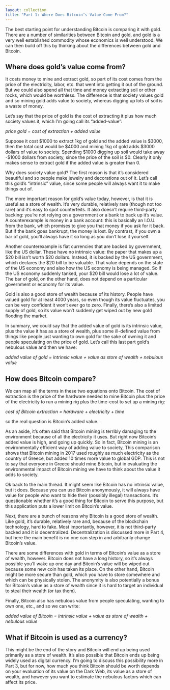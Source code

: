 ```yaml
---
layout: collection
title: "Part 1: Where Does Bitcoin’s Value Come From?"
---
```


<p>The best starting point for understanding Bitcoin is comparing it with gold. There are a number of similarities between Bitcoin and gold, and gold is a very well established commodity whose economics is well understood. We can then build off this by thinking about the differences between gold and Bitcoin.</p>

<h2>Where does gold’s value come from?</h2>

<p>It costs money to mine and extract gold, so part of its cost comes from the price of the electricity, labor, etc. that went into getting it out of the ground. But we could also spend all that time and money extracting soil or other rocks, which would be worthless. The difference is that society values gold and so mining gold adds value to society, whereas digging up lots of soil is a waste of money.</p>

<p>Let’s say that the price of gold is the cost of extracting it plus how much society values it, which I’m going call its “added-value”:</p>

<p><i>price gold = cost of extraction + added value</i></p>

<p>Suppose it cost $1000 to extract 1kg of gold and the added value is $3000, then the total cost would be $4000 and mining 1kg of gold adds $3000 dollars of value to society. Spending $1000 digging up soil would take away -$1000 dollars from society, since the price of the soil is $0. Clearly it only makes sense to extract gold if the added value is greater than 0.</p>

<p>Why does society value gold? The first reason is that it’s considered beautiful and so people make jewelry and decorations out of it. Let’s call this gold’s “intrinsic” value, since some people will always want it to make things out of.</p>

<p>The more important reason for gold’s value today, however, is that it is useful as a store of wealth. It’s very durable, relatively rare (though not too rare) and it’s easy to spot counterfeits. It also doesn’t require third-party backing: you’re not relying on a government or a bank to back up it’s value. A counterexample is money in a bank account: this is basically an I.O.U. from the bank, which promises to give you that money if you ask for it back. But if the bank goes bankrupt, the money is lost. By contrast, if you own a bar of gold, you’ll always have it so long as you don’t lose it yourself.</p>

<p>Another counterexample is fiat currencies that are backed by government, like the US dollar. These have no intrinsic value: the paper that makes up a $20 bill isn’t worth $20 dollars. Instead, it is backed by the US government, which declares the $20 bill to be valuable. That value depends on the state of the US economy and also how the US economy is being managed. So if the US economy suddenly tanked, your $20 bill would lose a lot of value. The bar of gold, on the other hand, does not depend on a particular government or economy for its value.</p>

<p>Gold is also a good store of wealth because of its history. People have valued gold for at least 4000 years, so even though its value fluctuates, you can be very confident it won’t ever go to zero. Finally, there’s also a limited supply of gold, so its value won’t suddenly get wiped out by new gold flooding the market.</p>

<p>In summary, we could say that the added value of gold is its intrinsic value, plus the value it has as a store of wealth, plus some ill-defined value from things like people just wanting to own gold for the sake of owning it and people speculating on the price of gold. Let’s call this last part gold’s nebulous value and then we have:</p>

<p><i>added value of gold = intrinsic value + value as store of wealth + nebulous value</i></p>

<h2>How does Bitcoin compare?</h2>

<p>We can map all the terms in these two equations onto Bitcoin. The cost of extraction is the price of the hardware needed to mine Bitcoin plus the price of the electricity to run a mining rig plus the time-cost to set up a mining rig:</p>

<p><i>cost of Bitcoin extraction = hardware + electricity + time</i></p>

<p>so the real question is Bitcoin’s added value.</p>

<p>As an aside, it’s often said that Bitcoin mining is terribly damaging to the environment because of all the electricity it uses. But right now Bitcoin’s added value is high, and going up quickly. So in fact, Bitcoin mining is an environmentally efficient way of adding value to society, This comparison shows that Bitcoin mining in 2017 used roughly as much electricity as the country of Greece, but added 10 times more value to global GDP. This is not to say that everyone in Greece should mine Bitcoin, but in evaluating the environmental impact of Bitcoin mining we have to think about the value it adds to society.</p>

<p>Ok back to the main thread. It might seem like Bitcoin has no intrinsic value, but it does. Because you can use Bitcoin anonymously, it will always have value for people who want to hide their (possibly illegal) transactions. It’s questionable whether it’s a good thing for Bitcoin to serve this purpose, but this application puts a lower limit on Bitcoin’s value.</p>

<p>Next, there are a bunch of reasons why Bitcoin is a good store of wealth. Like gold, it’s durable, relatively rare and, because of the blockchain technology, hard to fake. Most importantly, however, it is not third-party backed and it is decentralized. Decentralization is discussed more in Part 4, but here the main benefit is no one can step in and arbitrarily change Bitcoin’s value.</p>

<p>There are some differences with gold in terms of Bitcoin’s value as a store of wealth, however. Bitcoin does not have a long history, so it’s always possible you’ll wake up one day and Bitcoin’s value will be wiped out because some new coin has taken its place. On the other hand, Bitcoin might be more secure than gold, which you have to store somewhere and which can be physically stolen. The anonymity is also potentially a bonus for Bitcoin’s value as a store of wealth since it is hard to target an individual to steal their wealth (or tax them).</p>

<p>Finally, Bitcoin also has nebulous value from people speculating, wanting to own one, etc., and so we can write:</p>

<p><i>added value of Bitcoin = intrinsic value + value as store of wealth + nebulous value</i></p>

<h2>What if Bitcoin is used as a currency?</h2>

<p>This might be the end of the story and Bitcoin will end up being used primarily as a store of wealth. It’s also possible that Bitcoin ends up being widely used as digital currency. I’m going to discuss this possibility more in Part 3, but for now, how much you think Bitcoin should be worth depends on your evaluation of its value on the Dark Web, its value as a store of wealth, and however you want to estimate the nebulous factors which can affect its price.</p>














